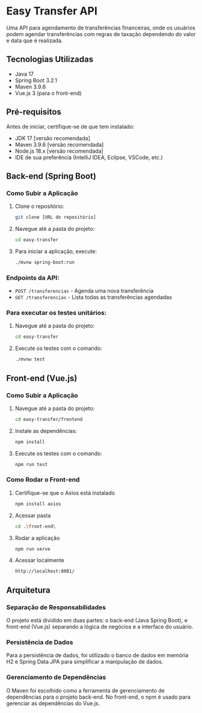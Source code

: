 # Easy Transfer API

Uma API para agendamento de transferências financeiras, onde os usuários podem agendar transferências com regras de taxação dependendo do valor e data que é realizada.
## Tecnologias Utilizadas

- Java 17
- Spring Boot 3.2.1
- Maven 3.9.6
- Vue.js 3 (para o front-end)

## Pré-requisitos

Antes de iniciar, certifique-se de que tem instalado:
- JDK 17 [versão recomendada]
- Maven 3.9.6 [versão recomendada]
- Node.js 18.x [versão recomendada]
- IDE de sua preferência (IntelliJ IDEA, Eclipse, VSCode, etc.)

## Back-end (Spring Boot)
### Como Subir a Aplicação

1. Clone o repositório:
   ```bash
   git clone [URL do repositório]
2. Navegue até a pasta do projeto:
   ```bash
   cd easy-transfer
3. Para iniciar a aplicação, execute:
   ```bash
   ./mvnw spring-boot:run

### Endpoints da API:

- `POST /transferencias` - Agenda uma nova transferência
- `GET /transferencias` - Lista todas as transferências agendadas

### Para executar os testes unitários:

1. Navegue até a pasta do projeto:
   ```bash
   cd easy-transfer
2. Execute os testes com o comando:
   ```bash
   ./mvnw test

## Front-end (Vue.js)
### Como Subir a Aplicação

1. Navegue até a pasta do projeto:
   ```bash
   cd easy-transfer/frontend
2. Instale as dependências:
   ```bash
   npm install
4. Execute os testes com o comando:
   ```bash
   npm run test

### Como Rodar o Front-end
1. Certifique-se que o Axios está instalado
   ```bash
   npm install axios
2. Acessar pasta
   ```bash
   cd .\front-end\
3. Rodar a aplicação
   ```bash
   npm run serve
4. Acessar localmente
   ```bash
   http://localhost:8081/

## Arquitetura
### Separação de Responsabilidades
O projeto está dividido em duas partes: o back-end (Java Spring Boot), e front-end (Vue.js) separando a lógica de negócios e a interface do usuário.
### Persistência de Dados
Para a persistência de dados, foi utilizado o banco de dados em memória H2 e Spring Data JPA para simplificar a manipulação de dados.
### Gerenciamento de Dependências
O Maven foi escolhido como a ferramenta de gerenciamento de dependências para o projeto back-end. No front-end, o npm é usado para gerenciar as dependências do Vue.js.